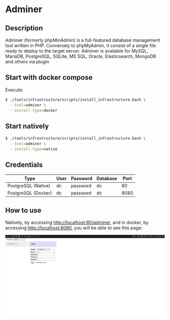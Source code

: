 # Adminer

## Description
Adminer (formerly phpMinAdmin) is a full-featured database management tool written in PHP. Conversely to phpMyAdmin, it consist of a single file ready to deploy to the target server. Adminer is available for MySQL, MariaDB, PostgreSQL, SQLite, MS SQL, Oracle, Elasticsearch, MongoDB and others via plugin

## Start with docker compose
Execute:

```bash
$ ./tools/infrastructure/scripts/install_infrastructure.bash \
  --tool=adminer \
  --install-type=docker
```

## Start natively
```bash
$ ./tools/infrastructure/scripts/install_infrastructure.bash \
  --tool=adminer \
  --install-type=native
```

## Credentials

| Type                | User | Password | Database | Port |
| ------------------- | ---- | -------- | -------- | ---- |
| PostgreSQL (Native) | dc   | password | dc       | 80   |
| PostgreSQL (Docker) | dc   | password | dc       | 8080 |

## How to use
Natively, by accessing [http://localhost:80/adminer](http://localhost:80/adminer), and in docker, by accessing [http://localhost:8080](http://localhost:8080), you will be able to see this page:

![Adminer](../../images/adminer.png)
